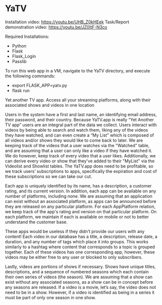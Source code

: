 # YaTV

Installation video: https://youtu.be/UHB_Z0kHEek
Task/Report demonstration video: https://youtu.be/JZ0ItF-N3co

Required Installations:
- Python
- Flask
- Flask_Login
- Passlib

To run this web app in a VM, navigate to the YaTV directory, and execute the following commands:
- export FLASK_APP=yatv.py
- flask run

Yet another TV app. Access all your streaming platforms, along with their associated shows and videos in one location

Users in the system have a first and last name, an identifying email address, their password, and their country. Because YaTV.app is really “Yet Another TV app” users are an integral part of the data we collect. Users interact with videos by being able to search and watch them, liking any of the videos they have watched, and can even create a “My List” which is composed of all videos and/or shows they would like to come back to later. We are keeping track of the videos that a user watches via the "Watched" table, and are assuming that a user can only like a video if they have watched it. We do however, keep track of every video that a user likes. Additionally, we can derive every video or show that they've added to their "MyList" via the Videolist and Showlist tables. The YaTV.app does need to be profitable, so we track users’ subscriptions to apps, specifically the expiration and cost of these subscriptions so we can take our cut. 

Each app is uniquely identified by its name, has a description, a customer rating, and its current version. In addition, each app can be available on any number of platforms, including none. We are assuming that an application can exist without an associated platform, as apps can be announced before they are released on any particular platform. For each AppPlatform relation, we keep track of the app's rating and version on that particular platform. On each platform, we maintain if each is available on mobile or not to better understand the customer base.

These apps would be useless if they didn’t provide our users with any content! Each video in our database has a title, a description, release date, a duration, and any number of tags which place it into groups. This works similarly to a hashtag where content that corresponds to a topic is grouped together. Each of these videos has one corresponding app, however, these videos may be either free to any user or blocked to only subscribers.

Lastly, videos are portions of shows if necessary. Shows have unique titles, descriptions, and a sequence of numbered seasons which each contain their own series of videos (the season). We are assuming that a show can exist without any associated seasons, as a show can be in concept before any seasons are released. If a video is a movie, let’s say, the video does not need to be in a show. However, if a video is identified as being in a series it must be part of only one season in one show. 
